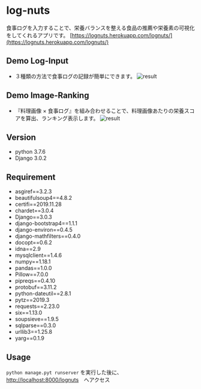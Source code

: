 # log-nuts
食事ログを入力することで、栄養バランスを整える食品の推薦や栄養素の可視化をしてくれるアプリです。
[https://lognuts.herokuapp.com/lognuts/](https://lognuts.herokuapp.com/lognuts/)

## Demo Log-Input
- ３種類の方法で食事ログの記録が簡単にできます。
![result](https://github.com/ta93nt/log-nuts/blob/media/demo/lognuts_200217.gif)

## Demo Image-Ranking
- 『料理画像 × 食事ログ』を組み合わせることで、料理画像あたりの栄養スコアを算出、ランキング表示します。
![result](https://github.com/ta93nt/log-nuts/blob/media/demo/image_ranking_demo.gif)

## Version
- python 3.7.6
- Django 3.0.2

## Requirement
- asgiref==3.2.3
- beautifulsoup4==4.8.2
- certifi==2019.11.28
- chardet==3.0.4
- Django==3.0.3
- django-bootstrap4==1.1.1
- django-environ==0.4.5
- django-mathfilters==0.4.0
- docopt==0.6.2
- idna==2.9
- mysqlclient==1.4.6
- numpy==1.18.1
- pandas==1.0.0
- Pillow==7.0.0
- pipreqs==0.4.10
- protobuf==3.11.2
- python-dateutil==2.8.1
- pytz==2019.3
- requests==2.23.0
- six==1.13.0
- soupsieve==1.9.5
- sqlparse==0.3.0
- urllib3==1.25.8
- yarg==0.1.9

## Usage
`python manage.pyt runserver` を実行した後に、
<http://localhost:8000/lognuts>　へアクセス
